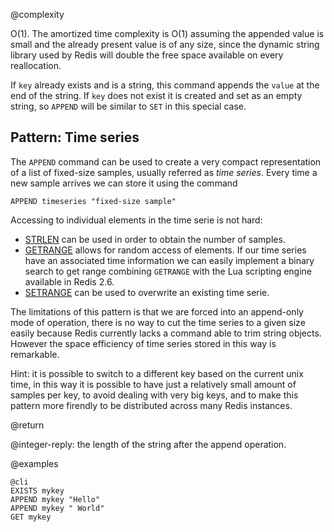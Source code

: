 @complexity

O(1). The amortized time complexity is O(1) assuming the appended value is
small and the already present value is of any size, since the dynamic string
library used by Redis will double the free space available on every
reallocation.

If `key` already exists and is a string, this command appends the `value` at
the end of the string.  If `key` does not exist it is created and set as an
empty string, so `APPEND` will be similar to `SET` in this special case.

Pattern: Time series
---

The `APPEND` command can be used to create a very compact representation of
a list of fixed-size samples, usually referred as *time series*.
Every time a new sample arrives we can store it using the command

    APPEND timeseries "fixed-size sample"

Accessing to individual elements in the time serie is not hard:

* [STRLEN](/commands/strlen) can be used in order to obtain the number of samples.
* [GETRANGE](/commands/getrange) allows for random access of elements. If our time series have an associated time information we can easily implement a binary search to get range combining `GETRANGE` with the Lua scripting engine available in Redis 2.6.
* [SETRANGE](/commands/setrange) can be used to overwrite an existing time serie.

The limitations of this pattern is that we are forced into an append-only mode of operation, there is no way to cut the time series to a given size easily because Redis currently lacks a command able to trim string objects. However the space efficiency of time series stored in this way is remarkable.

Hint: it is possible to switch to a different key based on the current unix time, in this way it is possible to have just a relatively small amount of samples per key, to avoid dealing with very big keys, and to make this pattern more
firendly to be distributed across many Redis instances.

@return

@integer-reply: the length of the string after the append operation.

@examples

    @cli
    EXISTS mykey
    APPEND mykey "Hello"
    APPEND mykey " World"
    GET mykey

